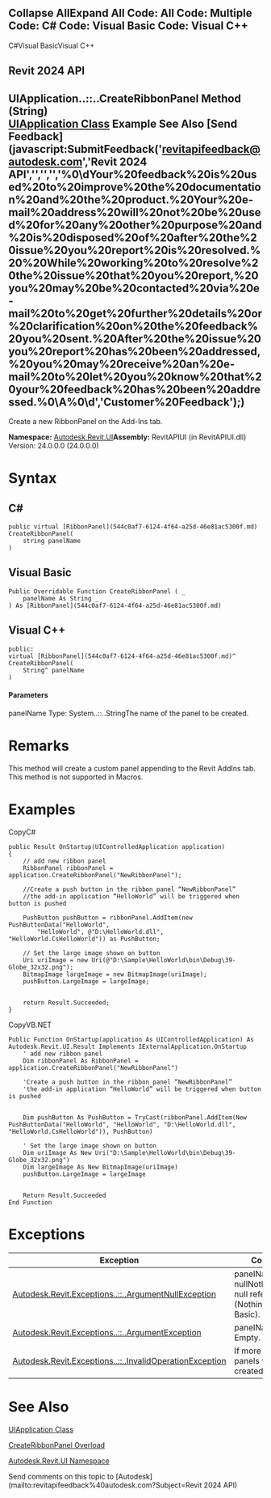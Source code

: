 ﻿

Collapse AllExpand All Code: All Code: Multiple Code: C# Code: Visual Basic Code: Visual C++   
---  
  
C#Visual BasicVisual C++

Revit 2024 API  
---  
UIApplication..::..CreateRibbonPanel Method (String)  
[UIApplication Class](51ca80e2-3e5f-7dd2-9d95-f210950c72ae.md) Example See Also [Send Feedback](javascript:SubmitFeedback\('revitapifeedback@autodesk.com','Revit 2024 API','','','','%0\\dYour%20feedback%20is%20used%20to%20improve%20the%20documentation%20and%20the%20product.%20Your%20e-mail%20address%20will%20not%20be%20used%20for%20any%20other%20purpose%20and%20is%20disposed%20of%20after%20the%20issue%20you%20report%20is%20resolved.%20%20While%20working%20to%20resolve%20the%20issue%20that%20you%20report,%20you%20may%20be%20contacted%20via%20e-mail%20to%20get%20further%20details%20or%20clarification%20on%20the%20feedback%20you%20sent.%20After%20the%20issue%20you%20report%20has%20been%20addressed,%20you%20may%20receive%20an%20e-mail%20to%20let%20you%20know%20that%20your%20feedback%20has%20been%20addressed.%0\\A%0\\d','Customer%20Feedback'\);)  
---  
  
Create a new RibbonPanel on the Add-Ins tab. 

**Namespace:** [Autodesk.Revit.UI](e86fd90a-8957-02a6-da7f-ced248966e3e.md)**Assembly:** RevitAPIUI (in RevitAPIUI.dll) Version: 24.0.0.0 (24.0.0.0)

# Syntax

C#  
---  
      
    
    public virtual [RibbonPanel](544c0af7-6124-4f64-a25d-46e81ac5300f.md) CreateRibbonPanel(
    	string panelName
    )  
  
Visual Basic  
---  
      
    
    Public Overridable Function CreateRibbonPanel ( _
    	panelName As String _
    ) As [RibbonPanel](544c0af7-6124-4f64-a25d-46e81ac5300f.md)  
  
Visual C++  
---  
      
    
    public:
    virtual [RibbonPanel](544c0af7-6124-4f64-a25d-46e81ac5300f.md)^ CreateRibbonPanel(
    	String^ panelName
    )  
  
#### Parameters

panelName
    Type: System..::..StringThe name of the panel to be created.

# Remarks

This method will create a custom panel appending to the Revit AddIns tab. This method is not supported in Macros. 

# Examples

CopyC#
    
    
    public Result OnStartup(UIControlledApplication application)
    {
        // add new ribbon panel
        RibbonPanel ribbonPanel = application.CreateRibbonPanel("NewRibbonPanel");
    
        //Create a push button in the ribbon panel “NewRibbonPanel”
        //the add-in application “HelloWorld” will be triggered when button is pushed
    
        PushButton pushButton = ribbonPanel.AddItem(new PushButtonData("HelloWorld", 
            "HelloWorld", @"D:\HelloWorld.dll", "HelloWorld.CsHelloWorld")) as PushButton;
    
        // Set the large image shown on button
        Uri uriImage = new Uri(@"D:\Sample\HelloWorld\bin\Debug\39-Globe_32x32.png");
        BitmapImage largeImage = new BitmapImage(uriImage);
        pushButton.LargeImage = largeImage;
    
    
        return Result.Succeeded;
    }

CopyVB.NET
    
    
    Public Function OnStartup(application As UIControlledApplication) As Autodesk.Revit.UI.Result Implements IExternalApplication.OnStartup
        ' add new ribbon panel
        Dim ribbonPanel As RibbonPanel = application.CreateRibbonPanel("NewRibbonPanel")
    
        'Create a push button in the ribbon panel “NewRibbonPanel”
        'the add-in application “HelloWorld” will be triggered when button is pushed
    
    
        Dim pushButton As PushButton = TryCast(ribbonPanel.AddItem(New PushButtonData("HelloWorld", "HelloWorld", "D:\HelloWorld.dll", "HelloWorld.CsHelloWorld")), PushButton)
    
        ' Set the large image shown on button
        Dim uriImage As New Uri("D:\Sample\HelloWorld\bin\Debug\39-Globe_32x32.png")
        Dim largeImage As New BitmapImage(uriImage)
        pushButton.LargeImage = largeImage
    
    
        Return Result.Succeeded
    End Function

# Exceptions

| Exception | Condition |
| --- | --- |
| [Autodesk.Revit.Exceptions..::..ArgumentNullException](631e1424-60f4-929b-4e52-dda9dcd26316.md) | panelName is nullNothingnullptra null reference (Nothing in Visual Basic). |
| [Autodesk.Revit.Exceptions..::..ArgumentException](2e6e4206-97a8-dd4b-df5d-4269f4bb6088.md) | panelName is Empty. |
| [Autodesk.Revit.Exceptions..::..InvalidOperationException](9e715f03-3884-e539-4dd6-8d7545733adc.md) | If more than 100 panels were created. |
  
# See Also

[UIApplication Class](51ca80e2-3e5f-7dd2-9d95-f210950c72ae.md)

[CreateRibbonPanel Overload](f10d6cf3-0e12-ccaa-e368-e32eef3ec088.md)

[Autodesk.Revit.UI Namespace](e86fd90a-8957-02a6-da7f-ced248966e3e.md)

Send comments on this topic to [Autodesk](mailto:revitapifeedback%40autodesk.com?Subject=Revit 2024 API)
